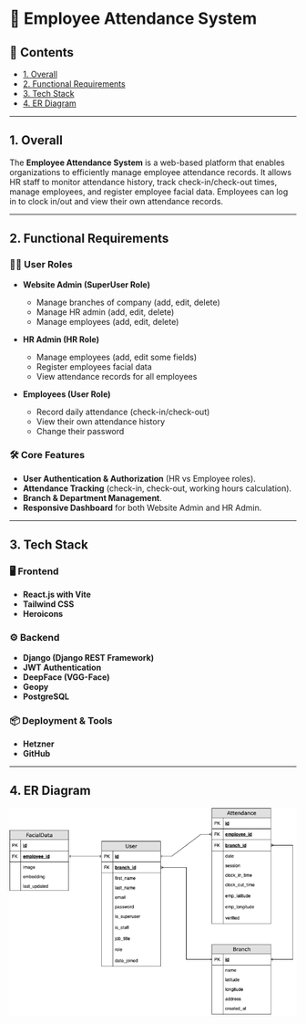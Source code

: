 # 📌 Employee Attendance System

## 📑 Contents
- [1. Overall](#1-overall)
- [2. Functional Requirements](#2-functional-requirements)
- [3. Tech Stack](#3-tech-stack)
- [4. ER Diagram](#4-er-diagram)

---

## 1. Overall  
The **Employee Attendance System** is a web-based platform that enables organizations to efficiently manage employee attendance records. It allows HR staff to monitor attendance history, track check-in/check-out times, manage employees, and register employee facial data. Employees can log in to clock in/out and view their own attendance records. 

---

## 2. Functional Requirements  

### 👨‍💼 User Roles  
- **Website Admin (SuperUser Role)**  
  - Manage branches of company (add, edit, delete)  
  - Manage HR admin (add, edit, delete)  
  - Manage employees (add, edit, delete)    
  
- **HR Admin (HR Role)**  
  - Manage employees (add, edit some fields)  
  - Register employees facial data  
  - View attendance records for all employees 

- **Employees (User Role)**  
  - Record daily attendance (check-in/check-out)  
  - View their own attendance history  
  - Change their password

### 🛠 Core Features  
- **User Authentication & Authorization** (HR vs Employee roles).  
- **Attendance Tracking** (check-in, check-out, working hours calculation).  
- **Branch & Department Management**.  
- **Responsive Dashboard** for both Website Admin and HR Admin.  

---

## 3. Tech Stack  

### 🖥️ Frontend  
- **React.js with Vite**  
- **Tailwind CSS**  
- **Heroicons**  

### ⚙️ Backend  
- **Django (Django REST Framework)**  
- **JWT Authentication**  
- **DeepFace (VGG-Face)**  
- **Geopy**  
- **PostgreSQL**  
  
### 📦 Deployment & Tools  
- **Hetzner**  
- **GitHub**  

---

## 4. ER Diagram  
![ER Diagram](assets/AttendanceERD.drawio.png)
